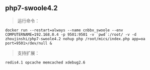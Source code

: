 ## php7-swoole4.2
> 运行命令：

~~~
docker run --restart=always --name cnbbx_swoole --env COMPUTERNAME=192.168.0.4 -p 9501:9501 -v `pwd`:/root/ -v -d zhoujinshi/php7-swoole4.2 nohup php /root/mics/index.php app=oa port=9501>/dev/null &
~~~
> 支持扩展：

~~~
redis4.1 opcache memcached xdebug2.6 
~~~